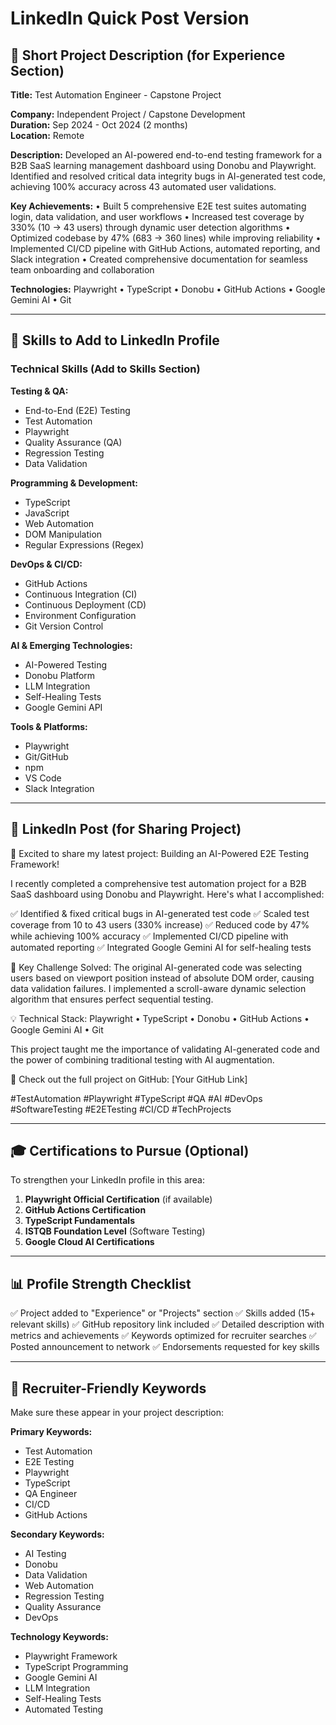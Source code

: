 # LinkedIn Quick Post Version

## 🎯 Short Project Description (for Experience Section)

**Title:** Test Automation Engineer - Capstone Project

**Company:** Independent Project / Capstone Development  
**Duration:** Sep 2024 - Oct 2024 (2 months)  
**Location:** Remote

**Description:**
Developed an AI-powered end-to-end testing framework for a B2B SaaS learning management dashboard using Donobu and Playwright. Identified and resolved critical data integrity bugs in AI-generated test code, achieving 100% accuracy across 43 automated user validations.

**Key Achievements:**
• Built 5 comprehensive E2E test suites automating login, data validation, and user workflows
• Increased test coverage by 330% (10 → 43 users) through dynamic user detection algorithms
• Optimized codebase by 47% (683 → 360 lines) while improving reliability
• Implemented CI/CD pipeline with GitHub Actions, automated reporting, and Slack integration
• Created comprehensive documentation for seamless team onboarding and collaboration

**Technologies:** Playwright • TypeScript • Donobu • GitHub Actions • Google Gemini AI • Git

---

## 💼 Skills to Add to LinkedIn Profile

### Technical Skills (Add to Skills Section)

**Testing & QA:**
- End-to-End (E2E) Testing
- Test Automation
- Playwright
- Quality Assurance (QA)
- Regression Testing
- Data Validation

**Programming & Development:**
- TypeScript
- JavaScript
- Web Automation
- DOM Manipulation
- Regular Expressions (Regex)

**DevOps & CI/CD:**
- GitHub Actions
- Continuous Integration (CI)
- Continuous Deployment (CD)
- Environment Configuration
- Git Version Control

**AI & Emerging Technologies:**
- AI-Powered Testing
- Donobu Platform
- LLM Integration
- Self-Healing Tests
- Google Gemini API

**Tools & Platforms:**
- Playwright
- Git/GitHub
- npm
- VS Code
- Slack Integration

---

## 📱 LinkedIn Post (for Sharing Project)

🚀 Excited to share my latest project: Building an AI-Powered E2E Testing Framework!

I recently completed a comprehensive test automation project for a B2B SaaS dashboard using Donobu and Playwright. Here's what I accomplished:

✅ Identified & fixed critical bugs in AI-generated test code
✅ Scaled test coverage from 10 to 43 users (330% increase)
✅ Reduced code by 47% while achieving 100% accuracy
✅ Implemented CI/CD pipeline with automated reporting
✅ Integrated Google Gemini AI for self-healing tests

🔑 Key Challenge Solved:
The original AI-generated code was selecting users based on viewport position instead of absolute DOM order, causing data validation failures. I implemented a scroll-aware dynamic selection algorithm that ensures perfect sequential testing.

💡 Technical Stack:
Playwright • TypeScript • Donobu • GitHub Actions • Google Gemini AI • Git

This project taught me the importance of validating AI-generated code and the power of combining traditional testing with AI augmentation.

🔗 Check out the full project on GitHub: [Your GitHub Link]

#TestAutomation #Playwright #TypeScript #QA #AI #DevOps #SoftwareTesting #E2ETesting #CI/CD #TechProjects

---

## 🎓 Certifications to Pursue (Optional)

To strengthen your LinkedIn profile in this area:

1. **Playwright Official Certification** (if available)
2. **GitHub Actions Certification**
3. **TypeScript Fundamentals**
4. **ISTQB Foundation Level** (Software Testing)
5. **Google Cloud AI Certifications**

---

## 📊 Profile Strength Checklist

✅ Project added to "Experience" or "Projects" section
✅ Skills added (15+ relevant skills)
✅ GitHub repository link included
✅ Detailed description with metrics and achievements
✅ Keywords optimized for recruiter searches
✅ Posted announcement to network
✅ Endorsements requested for key skills

---

## 🎯 Recruiter-Friendly Keywords

Make sure these appear in your project description:

**Primary Keywords:**
- Test Automation
- E2E Testing
- Playwright
- TypeScript
- QA Engineer
- CI/CD
- GitHub Actions

**Secondary Keywords:**
- AI Testing
- Donobu
- Data Validation
- Web Automation
- Regression Testing
- Quality Assurance
- DevOps

**Technology Keywords:**
- Playwright Framework
- TypeScript Programming
- Google Gemini AI
- LLM Integration
- Self-Healing Tests
- Automated Testing

